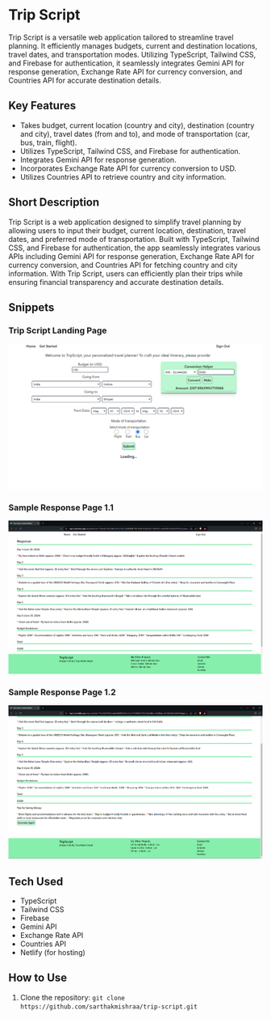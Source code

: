 # Trip Script
Trip Script is a versatile web application tailored to streamline travel planning. It efficiently manages budgets, current and destination locations, travel dates, and transportation modes. Utilizing TypeScript, Tailwind CSS, and Firebase for authentication, it seamlessly integrates Gemini API for response generation, Exchange Rate API for currency conversion, and Countries API for accurate destination details.

## Key Features
- Takes budget, current location (country and city), destination (country and city), travel dates (from and to), and mode of transportation (car, bus, train, flight).
- Utilizes TypeScript, Tailwind CSS, and Firebase for authentication.
- Integrates Gemini API for response generation.
- Incorporates Exchange Rate API for currency conversion to USD.
- Utilizes Countries API to retrieve country and city information.

## Short Description
Trip Script is a web application designed to simplify travel planning by allowing users to input their budget, current location, destination, travel dates, and preferred mode of transportation. Built with TypeScript, Tailwind CSS, and Firebase for authentication, the app seamlessly integrates various APIs including Gemini API for response generation, Exchange Rate API for currency conversion, and Countries API for fetching country and city information. With Trip Script, users can efficiently plan their trips while ensuring financial transparency and accurate destination details.

## Snippets

<h3> Trip Script Landing Page </h3>
<img src="./src/media/img1.png" alt="TripScript Snip" width="600" />
<h3> Sample Response Page 1.1 </h3>
<img src="./src/media/img2.png" alt="TripScript Snip" width="600" />
<h3> Sample Response Page 1.2 </h3>
<img src="./src/media/img3.png" alt="TripScript Snip" width="600" />

## Tech Used
- TypeScript
- Tailwind CSS
- Firebase
- Gemini API
- Exchange Rate API
- Countries API
- Netlify (for hosting)

## How to Use

1. Clone the repository: `git clone https://github.com/sarthakmishraa/trip-script.git`